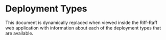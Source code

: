 Deployment Types
================

This document is dynamically replaced when viewed inside the Riff-Raff web application with information about each of 
the deployment types that are available.